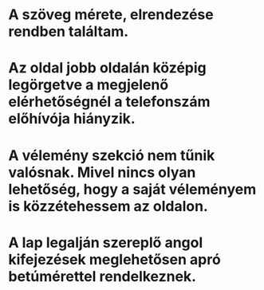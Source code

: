 # A szöveg mérete, elrendezése rendben találtam.
# Az oldal jobb oldalán középig legörgetve a megjelenő elérhetőségnél a telefonszám előhívója hiányzik.
# A vélemény szekció nem tűnik valósnak. Mivel nincs olyan lehetőség, hogy a saját véleményem is közzétehessem az oldalon.
# A lap legalján szereplő angol kifejezések meglehetősen apró betúmérettel rendelkeznek.